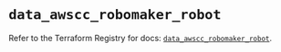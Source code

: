 # `data_awscc_robomaker_robot`

Refer to the Terraform Registry for docs: [`data_awscc_robomaker_robot`](https://registry.terraform.io/providers/hashicorp/awscc/0.70.0/docs/data-sources/robomaker_robot).
